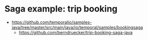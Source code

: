 # Saga example: trip booking

- https://github.com/temporalio/samples-java/tree/master/src/main/java/io/temporal/samples/bookingsaga
    - https://github.com/berndruecker/trip-booking-saga-java
